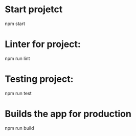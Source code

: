 # Start projetct
npm start

# Linter for project:

npm run lint

# Testing project:

npm run test

# Builds the app for production

npm run build
